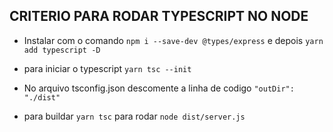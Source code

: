 ## CRITERIO PARA RODAR TYPESCRIPT NO NODE

- Instalar com o comando `npm i --save-dev @types/express` e depois  `yarn add typescript -D `

- para iniciar o typescript `yarn tsc --init`

- No arquivo tsconfig.json descomente a linha de codigo `"outDir": "./dist"`

- para buildar `yarn tsc` para rodar `node dist/server.js`   